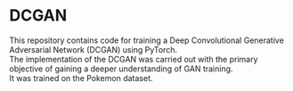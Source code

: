 # DCGAN
This repository contains code for training a Deep Convolutional Generative Adversarial Network (DCGAN) using PyTorch. \
The implementation of the DCGAN was carried out with the primary objective of gaining a deeper understanding of GAN training. \
It was trained on the Pokemon dataset.
